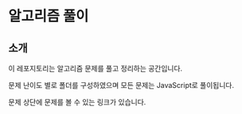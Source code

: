 # 알고리즘 풀이

## 소개

이 레포지토리는 알고리즘 문제를 풀고 정리하는 공간입니다.

문제 난이도 별로 폴더를 구성하였으며 모든 문제는 JavaScript로 풀이됩니다.

문제 상단에 문제를 볼 수 있는 링크가 있습니다.
